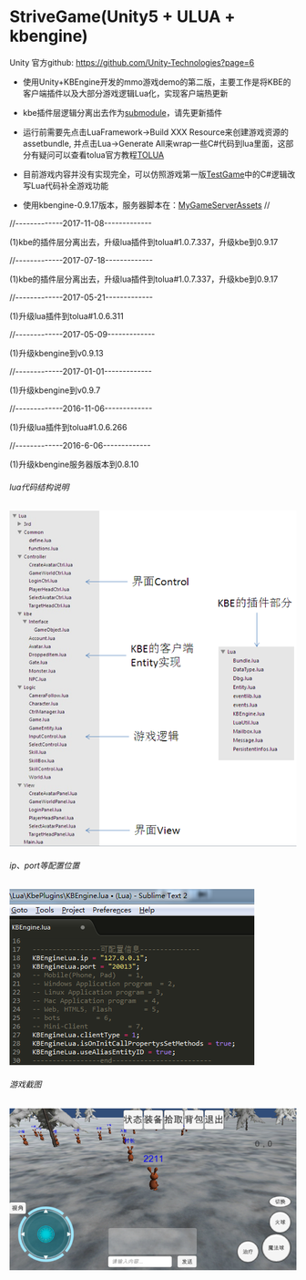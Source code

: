 # StriveGame(Unity5 + ULUA + kbengine)

Unity 官方github:
https://github.com/Unity-Technologies?page=6

* 使用Unity+KBEngine开发的mmo游戏demo的第二版，主要工作是将KBE的客户端插件以及大部分游戏逻辑Lua化，实现客户端热更新

* kbe插件层逻辑分离出去作为[submodule](https://github.com/liuxq/kbengine_unity3d_lua_plugins)，请先更新插件

* 运行前需要先点击LuaFramework->Build XXX Resource来创建游戏资源的assetbundle, 并点击Lua->Generate All来wrap一些C#代码到lua里面，这部分有疑问可以查看tolua官方教程[TOLUA](https://github.com/jarjin/LuaFramework_UGUI)

* 目前游戏内容并没有实现完全，可以仿照游戏第一版[TestGame](https://github.com/liuxq/TestGame)中的C#逻辑改写Lua代码补全游戏功能

* 使用kbengine-0.9.17版本，服务器脚本在：[MyGameServerAssets](https://github.com/liuxq/MyGameServerAssets.git)
//

//-------------2017-11-08-------------

(1)kbe的插件层分离出去，升级lua插件到tolua#1.0.7.337，升级kbe到0.9.17

//-------------2017-07-18-------------

(1)kbe的插件层分离出去，升级lua插件到tolua#1.0.7.337，升级kbe到0.9.17

//-------------2017-05-21-------------

(1)升级lua插件到tolua#1.0.6.311

//-------------2017-05-09-------------

(1)升级kbengine到v0.9.13

//-------------2017-01-01-------------

(1)升级kbengine到v0.9.7

//-------------2016-11-06-------------

(1)升级lua插件到tolua#1.0.6.266

//-------------2016-6-06-------------

(1)升级kbengine服务器版本到0.8.10


###### lua代码结构说明   
![ui-demo](/structure.png)
###### ip、port等配置位置
![ui-demo2](/config.png)
###### 游戏截图
![ui-demo2](/strivegamedemo.png)




